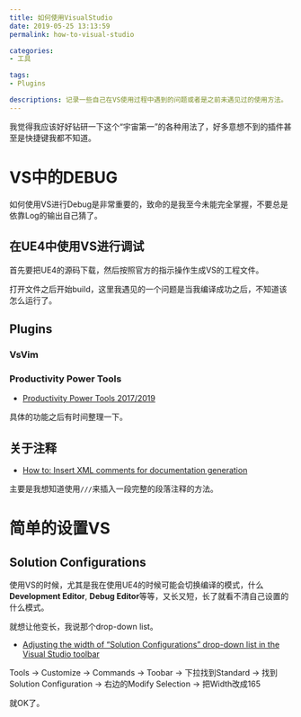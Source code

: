 ```yaml
---
title: 如何使用VisualStudio 
date: 2019-05-25 13:13:59
permalink: how-to-visual-studio

categories:
- 工具

tags:
- Plugins

descriptions: 记录一些自己在VS使用过程中遇到的问题或者是之前未遇见过的使用方法。
---
```


我觉得我应该好好钻研一下这个“宇宙第一”的各种用法了，好多意想不到的插件甚至是快捷键我都不知道。
<!--more-->

# VS中的DEBUG
如何使用VS进行Debug是非常重要的，致命的是我至今未能完全掌握，不要总是依靠Log的输出自己猜了。


## 在UE4中使用VS进行调试
首先要把UE4的源码下载，然后按照官方的指示操作生成VS的工程文件。

打开文件之后开始build，这里我遇见的一个问题是当我编译成功之后，不知道该怎么运行了。






## Plugins

### VsVim

### Productivity Power Tools

- [Productivity Power Tools 2017/2019](https://marketplace.visualstudio.com/items?itemName=VisualStudioPlatformTeam.ProductivityPowerPack2017)

具体的功能之后有时间整理一下。

## 关于注释
- [How to: Insert XML comments for documentation generation](https://docs.microsoft.com/ja-jp/visualstudio/ide/reference/generate-xml-documentation-comments?view=vs-2019)

主要是我想知道使用`///`来插入一段完整的段落注释的方法。

# 简单的设置VS

## Solution Configurations
使用VS的时候，尤其是我在使用UE4的时候可能会切换编译的模式，什么**Development Editor**, **Debug Editor**等等，又长又短，长了就看不清自己设置的什么模式。

就想让他变长，我说那个drop-down list。

- [Adjusting the width of “Solution Configurations” drop-down list in the Visual Studio toolbar](https://visualstudioextensions.vlasovstudio.com/2014/08/14/adjusting-the-width-of-solution-configurations-drop-down-list-in-the-visual-studio-toolbar/)

Tools -> Customize -> Commands -> Toobar -> 下拉找到Standard -> 找到Solution Configuration -> 右边的Modify Selection -> 把Width改成165

就OK了。

